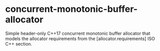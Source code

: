# concurrent-monotonic-buffer-allocator
Simple header-only C++17 concurrent monotonic buffer allocator that models the allocator requirements from the [allocator.requirements] ISO C++ section.
